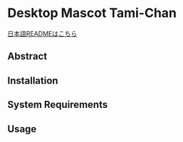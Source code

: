 # Desktop Mascot Tami-Chan

[日本語READMEはこちら](https://github.com/sabanishi/TamiChan/blob/main/README-ja.md)

## Abstract

## Installation

## System Requirements

## Usage
